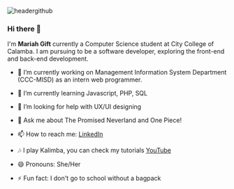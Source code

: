 ![headergithub](https://user-images.githubusercontent.com/59074149/165267024-eb95e9ef-4e4f-45bb-9dd6-0ea8ed7ac8d4.jpg)

### Hi there 👋

I'm **Mariah Gift** currently a Computer Science student at City College of Calamba.
I am pursuing to be a software developer, exploring the front-end and back-end development. 


- 🔭 I’m currently working on Management Information System Department (CCC-MISD) as an intern web programmer.
- 🌱 I’m currently learning Javascript, PHP, SQL
- 🤔 I’m looking for help with UX/UI designing
- 💬 Ask me about The Promised Neverland and One Piece!

- 📫 How to reach me: [LinkedIn](https://www.linkedin.com/in/mariah-gift-miranda/)
- 🎶 I play Kalimba, you can check my tutorials [YouTube](https://www.youtube.com/channel/UCjW0-VUvFLQQs5YPoyVXTLg/featured)
- 😄 Pronouns: She/Her
- ⚡ Fun fact: I don't go to school without a bagpack

